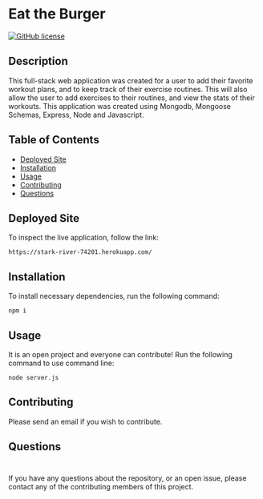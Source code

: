 # Eat the Burger

[![GitHub license](https://img.shields.io/badge/ET-black.svg)](https://github.com/jakevs/exercisetracker)

## Description

This full-stack web application was created for a user to add their favorite workout plans, and to keep track of their exercise routines. This will also allow the user to add exercises to their routines, and view the stats of their workouts.
This application was created using Mongodb, Mongoose Schemas, Express, Node and Javascript. 

## Table of Contents

- [Deployed Site](#deployed-site)
- [Installation](#installation)
- [Usage](#usage)
- [Contributing](#contributing)
- [Questions](#questions)

## Deployed Site

To inspect the live application, follow the link:

```
https://stark-river-74201.herokuapp.com/
```

## Installation

To install necessary dependencies, run the following command:

```
npm i
```

## Usage

It is an open project and everyone can contribute! Run the following command to use command line:

```
node server.js
```

## Contributing

Please send an email if you wish to contribute.

## Questions

  <img src="https://avatars.githubusercontent.com/jakevs" style="width: 10px; height: 10px; border-radius:75%;">

If you have any questions about the repository, or an open issue, please contact any of the contributing members of this project.